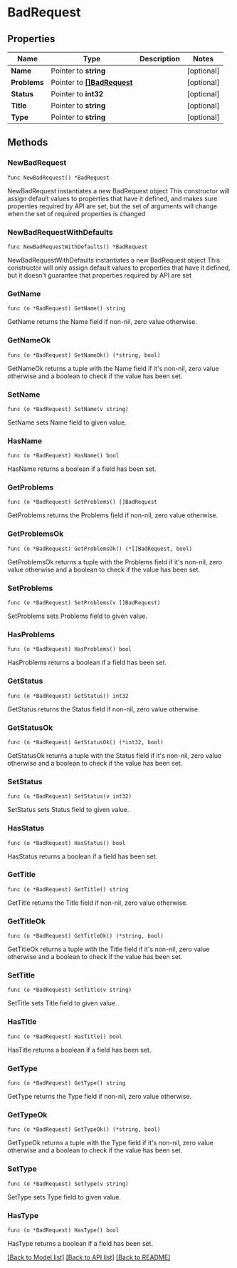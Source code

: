 # BadRequest

## Properties

Name | Type | Description | Notes
------------ | ------------- | ------------- | -------------
**Name** | Pointer to **string** |  | [optional] 
**Problems** | Pointer to [**[]BadRequest**](BadRequest.md) |  | [optional] 
**Status** | Pointer to **int32** |  | [optional] 
**Title** | Pointer to **string** |  | [optional] 
**Type** | Pointer to **string** |  | [optional] 

## Methods

### NewBadRequest

`func NewBadRequest() *BadRequest`

NewBadRequest instantiates a new BadRequest object
This constructor will assign default values to properties that have it defined,
and makes sure properties required by API are set, but the set of arguments
will change when the set of required properties is changed

### NewBadRequestWithDefaults

`func NewBadRequestWithDefaults() *BadRequest`

NewBadRequestWithDefaults instantiates a new BadRequest object
This constructor will only assign default values to properties that have it defined,
but it doesn't guarantee that properties required by API are set

### GetName

`func (o *BadRequest) GetName() string`

GetName returns the Name field if non-nil, zero value otherwise.

### GetNameOk

`func (o *BadRequest) GetNameOk() (*string, bool)`

GetNameOk returns a tuple with the Name field if it's non-nil, zero value otherwise
and a boolean to check if the value has been set.

### SetName

`func (o *BadRequest) SetName(v string)`

SetName sets Name field to given value.

### HasName

`func (o *BadRequest) HasName() bool`

HasName returns a boolean if a field has been set.

### GetProblems

`func (o *BadRequest) GetProblems() []BadRequest`

GetProblems returns the Problems field if non-nil, zero value otherwise.

### GetProblemsOk

`func (o *BadRequest) GetProblemsOk() (*[]BadRequest, bool)`

GetProblemsOk returns a tuple with the Problems field if it's non-nil, zero value otherwise
and a boolean to check if the value has been set.

### SetProblems

`func (o *BadRequest) SetProblems(v []BadRequest)`

SetProblems sets Problems field to given value.

### HasProblems

`func (o *BadRequest) HasProblems() bool`

HasProblems returns a boolean if a field has been set.

### GetStatus

`func (o *BadRequest) GetStatus() int32`

GetStatus returns the Status field if non-nil, zero value otherwise.

### GetStatusOk

`func (o *BadRequest) GetStatusOk() (*int32, bool)`

GetStatusOk returns a tuple with the Status field if it's non-nil, zero value otherwise
and a boolean to check if the value has been set.

### SetStatus

`func (o *BadRequest) SetStatus(v int32)`

SetStatus sets Status field to given value.

### HasStatus

`func (o *BadRequest) HasStatus() bool`

HasStatus returns a boolean if a field has been set.

### GetTitle

`func (o *BadRequest) GetTitle() string`

GetTitle returns the Title field if non-nil, zero value otherwise.

### GetTitleOk

`func (o *BadRequest) GetTitleOk() (*string, bool)`

GetTitleOk returns a tuple with the Title field if it's non-nil, zero value otherwise
and a boolean to check if the value has been set.

### SetTitle

`func (o *BadRequest) SetTitle(v string)`

SetTitle sets Title field to given value.

### HasTitle

`func (o *BadRequest) HasTitle() bool`

HasTitle returns a boolean if a field has been set.

### GetType

`func (o *BadRequest) GetType() string`

GetType returns the Type field if non-nil, zero value otherwise.

### GetTypeOk

`func (o *BadRequest) GetTypeOk() (*string, bool)`

GetTypeOk returns a tuple with the Type field if it's non-nil, zero value otherwise
and a boolean to check if the value has been set.

### SetType

`func (o *BadRequest) SetType(v string)`

SetType sets Type field to given value.

### HasType

`func (o *BadRequest) HasType() bool`

HasType returns a boolean if a field has been set.


[[Back to Model list]](../README.md#documentation-for-models) [[Back to API list]](../README.md#documentation-for-api-endpoints) [[Back to README]](../README.md)


